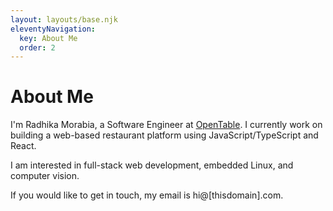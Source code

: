 ```yaml
---
layout: layouts/base.njk
eleventyNavigation:
  key: About Me
  order: 2
---
```

# About Me

I'm Radhika Morabia, a Software Engineer at [OpenTable](https://opentable.com). I currently work on building a web-based restaurant platform using JavaScript/TypeScript and React.

I am interested in full-stack web development, embedded Linux, and computer vision.

If you would like to get in touch, my email is hi@[thisdomain].com.
